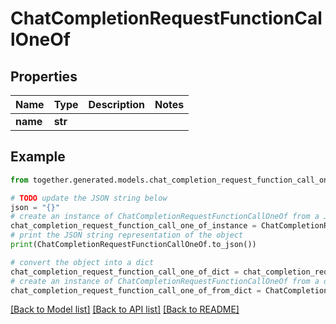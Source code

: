 # ChatCompletionRequestFunctionCallOneOf


## Properties

Name | Type | Description | Notes
------------ | ------------- | ------------- | -------------
**name** | **str** |  |

## Example

```python
from together.generated.models.chat_completion_request_function_call_one_of import ChatCompletionRequestFunctionCallOneOf

# TODO update the JSON string below
json = "{}"
# create an instance of ChatCompletionRequestFunctionCallOneOf from a JSON string
chat_completion_request_function_call_one_of_instance = ChatCompletionRequestFunctionCallOneOf.from_json(json)
# print the JSON string representation of the object
print(ChatCompletionRequestFunctionCallOneOf.to_json())

# convert the object into a dict
chat_completion_request_function_call_one_of_dict = chat_completion_request_function_call_one_of_instance.to_dict()
# create an instance of ChatCompletionRequestFunctionCallOneOf from a dict
chat_completion_request_function_call_one_of_from_dict = ChatCompletionRequestFunctionCallOneOf.from_dict(chat_completion_request_function_call_one_of_dict)
```
[[Back to Model list]](../README.md#documentation-for-models) [[Back to API list]](../README.md#documentation-for-api-endpoints) [[Back to README]](../README.md)
